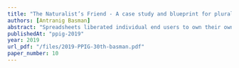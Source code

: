 ```yaml
---
title: "The Naturalist’s Friend - A case study and blueprint for pluralist data tools and infrastructure"
authors: [Antranig Basman]
abstract: "Spreadsheets liberated individual end users to own their own data and curate its structure and relationships. However, most realistic individuals are embedded in multiple overlapping communities and societies, each of which brings different visions, ontologies and working practices. No modern digital tools perform the same liberating functions for communities that spreadsheets did for individuals. We will sketch the working patterns and relationships amongst some communities of naturalists that we have studied, distil these down into the description of a set of “challenge problems” and then sketch the design and infrastructure of a tool, codenamed “The Naturalist’s Friend”, This tool will enable multiple communities to collaborate on simple, tabular-structured data for which they have mismatched criteria for membership and interpretation of both rows and columns, without obliging any of them to compromise their autonomy over their own data standards, or lose the modern digital affordances of constantly live access to version-managed and publicly addressable incarnations of their shared data."
publishedAt: "ppig-2019"
year: 2019
url_pdf: "/files/2019-PPIG-30th-basman.pdf"
paper_number: 10
---
```

